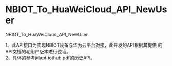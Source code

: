 # NBIOT_To_HuaWeiCloud_API_NewUser
NBIOT_To_HuaWeiCloud_API_NewUser

1、此API接口为实现NBIOT设备与华为云平台对接，此开发的API根据其提供
   的API文档的老用户版本进行整理。   
2、具体的参考间api-iothub.pdf的历史API。   
  
 
